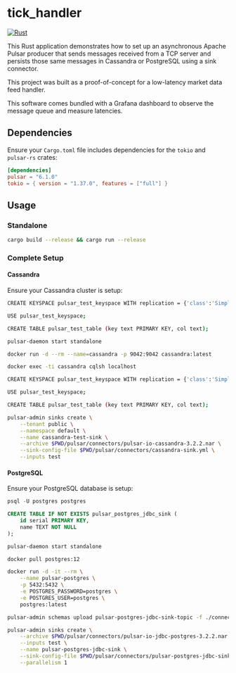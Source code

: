 # tick_handler

[![Rust](https://github.com/alexandrebrilhante/tick_handler/actions/workflows/rust.yml/badge.svg)](https://github.com/alexandrebrilhante/tick_handler/actions/workflows/rust.yml)

This Rust application demonstrates how to set up an asynchronous Apache Pulsar producer that sends messages received from a TCP server and persists those same messages in Cassandra or PostgreSQL using a sink connector.

This project was built as a proof-of-concept for a low-latency market data feed handler.

This software comes bundled with a Grafana dashboard to observe the message queue and measure latencies.

## Dependencies

Ensure your `Cargo.toml` file includes dependencies for the `tokio` and `pulsar-rs` crates:

```toml
[dependencies]
pulsar = "6.1.0"
tokio = { version = "1.37.0", features = ["full"] }
```

## Usage

### Standalone

```bash
cargo build --release && cargo run --release
```

### Complete Setup

#### Cassandra

Ensure your Cassandra cluster is setup:

```bash
CREATE KEYSPACE pulsar_test_keyspace WITH replication = {'class':'SimpleStrategy', 'replication_factor':1};

USE pulsar_test_keyspace;

CREATE TABLE pulsar_test_table (key text PRIMARY KEY, col text);
````

```bash
pulsar-daemon start standalone

docker run -d --rm --name=cassandra -p 9042:9042 cassandra:latest

docker exec -ti cassandra cqlsh localhost

CREATE KEYSPACE pulsar_test_keyspace WITH replication = {'class':'SimpleStrategy', 'replication_factor':1};

USE pulsar_test_keyspace;

CREATE TABLE pulsar_test_table (key text PRIMARY KEY, col text);

pulsar-admin sinks create \
    --tenant public \
    --namespace default \
    --name cassandra-test-sink \
    --archive $PWD/pulsar/connectors/pulsar-io-cassandra-3.2.2.nar \
    --sink-config-file $PWD/pulsar/connectors/cassandra-sink.yml \
    --inputs test

```

#### PostgreSQL

Ensure your PostgreSQL database is setup:

```sql
psql -U postgres postgres

CREATE TABLE IF NOT EXISTS pulsar_postgres_jdbc_sink (
    id serial PRIMARY KEY,
    name TEXT NOT NULL
);
```

```bash
pulsar-daemon start standalone

docker pull postgres:12

docker run -d -it --rm \
    --name pulsar-postgres \
    -p 5432:5432 \
    -e POSTGRES_PASSWORD=postgres \
    -e POSTGRES_USER=postgres \
    postgres:latest

pulsar-admin schemas upload pulsar-postgres-jdbc-sink-topic -f ./connectors/avro-schema

pulsar-admin sinks create \
    --archive $PWD/pulsar/connectors/pulsar-io-jdbc-postgres-3.2.2.nar \
    --inputs test \
    --name pulsar-postgres-jdbc-sink \
    --sink-config-file $PWD/pulsar/connectors/pulsar-postgres-jdbc-sink.yaml \
    --parallelism 1
```